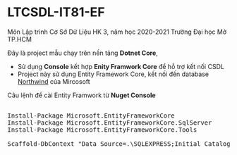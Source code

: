 # LTCSDL-IT81-EF
Môn Lập trình Cơ Sở Dữ Liệu
HK 3, năm học 2020-2021
Trường Đại học Mở TP.HCM

Đây là project mẫu chạy trên nền tảng **Dotnet Core**, 
* Sử dụng **Console** kết hợp **Enity Framwork Core** để hỗ trợ kết nối CSDL 
* Project này sử dụng Entity Framework Core, kết nối đến database [Northwind](https://laptrinhthietde.wordpress.com/2017/08/09/co-so-du-lieu-northwind/) của Mircosoft

Câu lệnh để cài Entity Framwork từ **Nuget Console**

<pre> 
Install-Package Microsoft.EntityFrameworkCore
Install-Package Microsoft.EntityFrameworkCore.SqlServer
Install-Package Microsoft.EntityFrameworkCore.Tools

Scaffold-DbContext "Data Source=.\SQLEXPRESS;Initial Catalog=Northwind;Persist Security Info=True;User ID=sa;Password=Password123;Pooling=False;MultipleActiveResultSets=False;Encrypt=False;TrustServerCertificate=True;" Microsoft.EntityFrameworkCore.SqlServer -OutputDir Models -Force
</pre>

